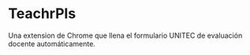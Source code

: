 # TeachrPls

Una extension de Chrome que llena el formulario UNITEC de evaluación docente automáticamente.